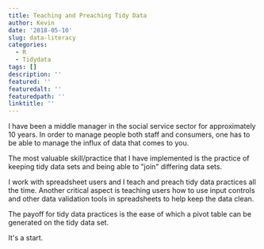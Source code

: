 ```yaml
---
title: Teaching and Preaching Tidy Data
author: Kevin
date: '2018-05-10'
slug: data-literacy
categories:
  - R 
  - Tidydata
tags: []
description: ''
featured: ''
featuredalt: ''
featuredpath: ''
linktitle: ''
--- 
```


I have been a middle manager in the social service sector for approximately 10 years. In order to manage people both staff and consumers, one has to be able to manage the influx of data that comes to you. 

The most valuable skill/practice that I have implemented is the practice of keeping tidy data sets and being able to "join" differing data sets. 

I work with spreadsheet users and I teach and preach tidy data practices all the time. Another critical aspect is teaching users how to use input controls and other data validation tools in spreadsheets to help keep the data clean. 

The payoff for tidy data practices is the ease of which a pivot table can be generated on the tidy data set. 

It's a start. 




